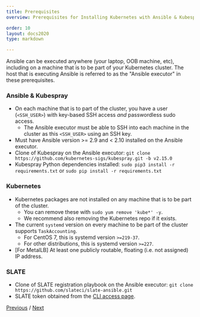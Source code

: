 ```yaml
---
title: Prerequisites
overview: Prerequisites for Installing Kubernetes with Ansible & Kubespray

order: 10
layout: docs2020
type: markdown

---
```


Ansible can be executed anywhere (your laptop, OOB machine, etc), including on a machine that is to be part of your Kubernetes cluster.
The host that is executing Ansible is referred to as the "Ansible executor" in these prerequisites.

### Ansible & Kubespray

- On each machine that is to part of the cluster, you have a user (`<SSH_USER>`) with key-based SSH access *and* passwordless sudo access.
  - The Ansible executor must be able to SSH into each machine in the cluster as this `<SSH_USER>` using an SSH key.
- Must have Ansible version >= 2.9 and &lt; 2.10 installed on the Ansible executor.
- Clone of Kubespray on the Ansible executor: `git clone https://github.com/kubernetes-sigs/kubespray.git -b v2.15.0`
- Kubespray Python dependencies installed: `sudo pip3 install -r requirements.txt` or `sudo pip install -r requirements.txt`

### Kubernetes

- Kubernetes packages are not installed on any machine that is to be part of the cluster.
  - You can remove these with `sudo yum remove 'kube*' -y`.
  - We recommend also removing the Kubernetes repo if it exists.
- The current `systemd` version on every machine to be part of the cluster supports `TaskAccounting`.
  - For CentOS 7, this is systemd version `>=219-37`.
  - For other distributions, this is systemd version `>=227`.
- [For MetalLB] At least one publicly routable, floating (i.e. not assigned) IP address.

### SLATE

- Clone of SLATE registration playbook on the Ansible executor: `git clone https://github.com/slateci/slate-ansible.git`
- SLATE token obtained from the [CLI access page](https://portal.slateci.io/cli).

[Previous](/docs/cluster/automated/introduction.html) / [Next](/docs/cluster/automated/kubernetes-cluster-creation.html)